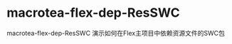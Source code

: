 macrotea-flex-dep-ResSWC
========================

macrotea-flex-dep-ResSWC 演示如何在Flex主项目中依赖资源文件的SWC包